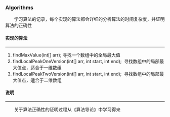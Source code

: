 ### Algorithms
　　学习算法的记录，每个实现的算法都会详细的分析算法的时间复杂度，并证明算法的正确性

#### **实现的算法**
***

1. findMaxValue(int[] arr); 寻找一个数组中的全局最大值
2. findLocalPeakOneVersion(int[] arr, int start, int end);  寻找数组中的局部最大值点，适合于一维数组
3. findLocalPeakTwoVersion(int[] arr, int start, int end);  寻找数组中的局部最大值点，适合于二维数组

#### **说明**
***
　　关于算法正确性的证明过程从《算法导论》中学习得来
